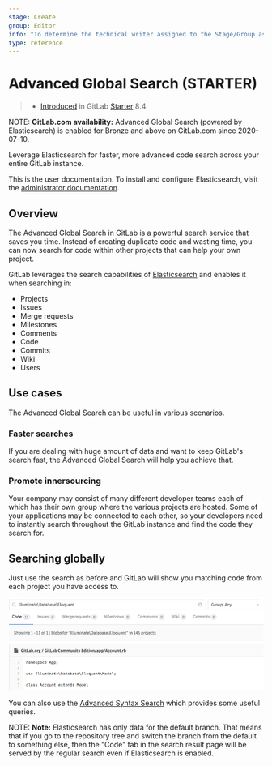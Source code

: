 ```yaml
---
stage: Create
group: Editor
info: "To determine the technical writer assigned to the Stage/Group associated with this page, see https://about.gitlab.com/handbook/engineering/ux/technical-writing/#designated-technical-writers"
type: reference
---
```


# Advanced Global Search **(STARTER)**

> - [Introduced](https://gitlab.com/gitlab-org/gitlab/-/merge_requests/109) in GitLab [Starter](https://about.gitlab.com/pricing/) 8.4.

NOTE: **GitLab.com availability:**
Advanced Global Search (powered by Elasticsearch) is enabled for Bronze and above on GitLab.com since 2020-07-10.

Leverage Elasticsearch for faster, more advanced code search across your entire
GitLab instance.

This is the user documentation. To install and configure Elasticsearch,
visit the [administrator documentation](../../integration/elasticsearch.md).

## Overview

The Advanced Global Search in GitLab is a powerful search service that saves
you time. Instead of creating duplicate code and wasting time, you can
now search for code within other projects that can help your own project.

GitLab leverages the search capabilities of [Elasticsearch](https://www.elastic.co/elasticsearch/) and enables it when
searching in:

- Projects
- Issues
- Merge requests
- Milestones
- Comments
- Code
- Commits
- Wiki
- Users

## Use cases

The Advanced Global Search can be useful in various scenarios.

### Faster searches

If you are dealing with huge amount of data and want to keep GitLab's search
fast, the Advanced Global Search will help you achieve that.

### Promote innersourcing

Your company may consist of many different developer teams each of which has
their own group where the various projects are hosted. Some of your applications
may be connected to each other, so your developers need to instantly search
throughout the GitLab instance and find the code they search for.

## Searching globally

Just use the search as before and GitLab will show you matching code from each
project you have access to.

![Advanced Global Search](img/advanced_global_search.png)

You can also use the [Advanced Syntax Search](advanced_search_syntax.md) which
provides some useful queries.

NOTE: **Note:**
Elasticsearch has only data for the default branch. That means that if you go
to the repository tree and switch the branch from the default to something else,
then the "Code" tab in the search result page will be served by the regular
search even if Elasticsearch is enabled.
